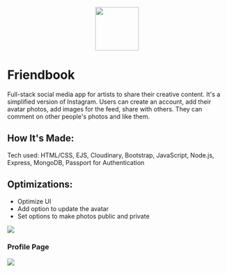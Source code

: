 <p align="center"><img style="height: 100px" src="https://user-images.githubusercontent.com/3833560/193927078-f99b5760-09d0-431d-b435-84311e6877f0.png"></p>

# Friendbook
Full-stack social media app for artists to share their creative content. It's a simplified version of Instagram. 
Users can create an account, add their avatar photos, add images for the feed, share with others. They can comment on other people's photos and like them.

## How It's Made:
Tech used: HTML/CSS, EJS, Cloudinary, Bootstrap, JavaScript, Node.js, Express, MongoDB, Passport for Authentication

## Optimizations:
- Optimize UI
- Add option to update the avatar
- Set options to make photos public and private

<img src="https://user-images.githubusercontent.com/3833560/193926405-780f7cb4-6967-46b5-b2f2-866680bb5737.png">

### Profile Page
<img src="https://user-images.githubusercontent.com/3833560/193926583-18b8f4b0-806e-477c-a72e-716539f26cd7.png">
